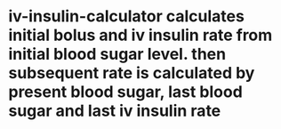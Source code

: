 # iv-insulin-calculator calculates initial bolus and iv insulin rate from initial blood sugar level. then subsequent rate is calculated by present blood sugar, last blood sugar and last iv insulin rate
